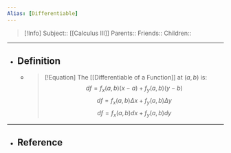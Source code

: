 ```yaml
---
Alias: [Differentiable]
---
```

> [!Info]
> Subject:: [[Calculus III]]
> Parents:: 
> Friends:: 
> Children:: 
---
- ## Definition
	- > [!Equation]
	  > The [[Differentiable of a Function]] at $(a,b)$ is:
	  > $$df=f_{x}(a,b)(x-a)+f_{y}(a,b)(y-b)$$
	  > $$df=f_{x}(a,b)\Delta x+f_{y}(a,b)\Delta y$$
	  > $$df=f_{x}(a,b)dx+f_{y}(a,b)dy$$
---
- ## Reference